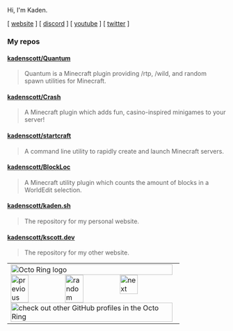Hi, I'm Kaden.

\[ [website](https://kaden.sh) \]  \[ [discord](https://chat.ksc.sh) \]  \[ [youtube](https://yt.ksc.sh) \]  \[ [twitter](https://twitter.com/bluelyDev) \]

### My repos

#### [kadenscott/Quantum](https://github.com/kadenscott/Quantum)

> Quantum is a Minecraft plugin providing /rtp, /wild, and random spawn utilities for Minecraft.

#### [kadenscott/Crash](https://github.com/kadenscott/Crash)

> A Minecraft plugin which adds fun, casino-inspired minigames to your server!

#### [kadenscott/startcraft](https://github.com/kadenscott/startcraft)

> A command line utility to rapidly create and launch Minecraft servers.

#### [kadenscott/BlockLoc](https://github.com/kadenscott/BlockLoc)

> A Minecraft utility plugin which counts the amount of blocks in a WorldEdit selection.

#### [kadenscott/kaden.sh](https://github.com/kadenscott/kaden.sh)

> The repository for my personal website.

#### [kadenscott/kscott.dev](https://github.com/kadenscott/kscott.dev)

> The repository for my other website.


<table><tbody><tr><td><a href="https://octo-ring.com/"><img src="https://octo-ring.com/static/img/widget/top.png" width="99%" alt="Octo Ring logo" align="top"></a><br><a href="https://octo-ring.com/p/kadenscott/prev"><img src="https://octo-ring.com/static/img/widget/prev.png" width="33%" alt="previous" align="top" title="previous profile"></a><a href="https://octo-ring.com/p/kadenscott/random"><img src="https://octo-ring.com/static/img/widget/random.png" width="33%" alt="random" align="top" title="random profile"></a><a href="https://octo-ring.com/p/kadenscott/next"><img src="https://octo-ring.com/static/img/widget/next.png" width="33%" alt="next" align="top" title="next profile"></a><br><a href="https://octo-ring.com/"><img src="https://octo-ring.com/static/img/widget/bottom.png" width="99%" alt="check out other GitHub profiles in the Octo Ring" align="top"></a></td></tr></tbody></table>
